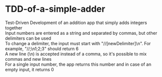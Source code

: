 # TDD-of-a-simple-adder
Test-Driven Development of an addition app that simply adds integers together  
Input numbers are entered as a string and separated by commas, but other delimiters can be used  
To change a delimiter, the input must start with "//[newDelimiter]\n". For example, "//;\n1;2;3" should return 6  
A new line (\n) is accepted instead of a comma, so it's possible to mix commas and new lines  
For a single input number, the app returns this number and in case of an empty input, it returns 0   

